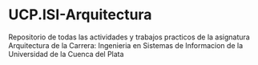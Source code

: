 # UCP.ISI-Arquitectura
 Repositorio de todas las actividades y trabajos practicos de la asignatura Arquitectura de la Carrera: Ingenieria en Sistemas de Informacion de la Universidad de la Cuenca del Plata
